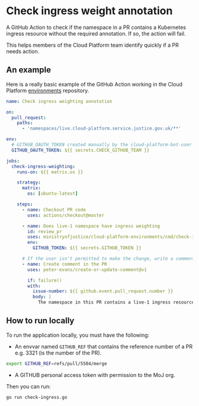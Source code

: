 # Check ingress weight annotation

A GitHub Action to check if the namespace in a PR contains a Kubernetes ingress resource without the required annotation. If so, the action will fail.

This helps members of the Cloud Platform team identify quickly if a PR needs action.

## An example

Here is a really basic example of the GitHub Action working in the Cloud Platform [environments](https://github.com/ministryofjustice/cloud-platform-environments/) repository.

```yaml
name: Check ingress weighting annotation

on:
  pull_request:
    paths:
      - 'namespaces/live.cloud-platform.service.justice.gov.uk/**'

env:
  # GITHUB_OAUTH_TOKEN created manually by the cloud-platform-bot-user in last pass.
  GITHUB_OAUTH_TOKEN: ${{ secrets.CHECK_GITHUB_TEAM }}

jobs:
  check-ingress-weighting:
    runs-on: ${{ matrix.os }}

    strategy:
      matrix:
        os: [ubuntu-latest]

    steps:
      - name: Checkout PR code
        uses: actions/checkout@master

      - name: Does live-1 namespace have ingress weighting
        id: review_pr
        uses: ministryofjustice/cloud-platform-environments/cmd/check-ingress@main
        env:
          GITHUB_TOKEN: ${{ secrets.GITHUB_TOKEN }}

      # If the user isn't permitted to make the change, write a comment in the issue.
      - name: Create comment in the PR
        uses: peter-evans/create-or-update-comment@v1

        if: failure()
        with:
          issue-number: ${{ github.event.pull_request.number }}
          body: |
            The namespace in this PR contains a live-1 ingress resource that doesn't have the correct weighting annotation.
```

## How to run locally

To run the application locally, you must have the following:

- An envvar named `GITHUB_REF` that contains the reference number of a PR e.g. 3321 (is the number of the PR).

```bash
export GITHUB_REF=refs/pull/5504/merge
```

- A GITHUB personal access token with permission to the MoJ org.

Then you can run:

```bash
go run check-ingress.go
```
